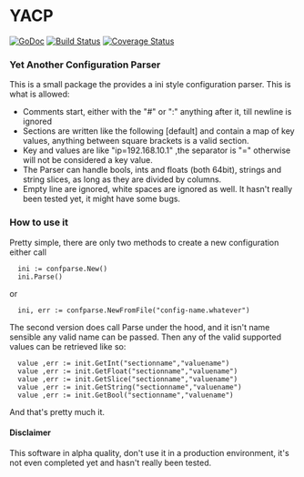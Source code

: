 # YACP 

[![GoDoc](https://godoc.org/github.com/spf13/viper?status.svg)](https://godoc.org/github.com/spf13/viper)
[![Build Status](https://travis-ci.org/wind85/confparse.svg?branch=master)](https://travis-ci.org/wind85/confparse)
[![Coverage Status](https://coveralls.io/repos/github/wind85/confparse/badge.svg?branch=master)](https://coveralls.io/github/wind85/confparse?branch=master)
### Yet Another Configuration Parser
This is a small package the provides a ini style configuration parser. This is 
what is allowed:

- Comments start, either with the "#" or ":" anything after it, till newline is ignored
- Sections are written like the following [default] and contain a map of key values,
  anything between square brackets is a valid section.
- Key and values are like "ip=192.168.10.1" ,the separator is "=" otherwise will
  not be considered a key value.
- The Parser can handle bools, ints and floats (both 64bit), strings and string slices,
  as long as they are divided by columns.
- Empty line are ignored, white spaces are ignored as well. It hasn't really been
tested yet, it might have some bugs.

### How to use it
Pretty simple, there are only two methods to create a new configuration either call 
```
  ini := confparse.New()
  ini.Parse()
```
or
```
  ini, err := confparse.NewFromFile("config-name.whatever")
```
The second version does call Parse under the hood, and it isn't name sensible any valid name
can be passed. Then any of the valid supported values can be retrieved like so:
```
  value ,err := init.GetInt("sectionname","valuename")
  value ,err := init.GetFloat("sectionname","valuename")
  value ,err := init.GetSlice("sectionname","valuename")
  value ,err := init.GetString("sectionname","valuename")
  value ,err := init.GetBool("sectionname","valuename")
```
And that's pretty much it.

#### Disclaimer
This software in alpha quality, don't use it in a production environment, it's not even
completed yet and hasn't really been tested.
